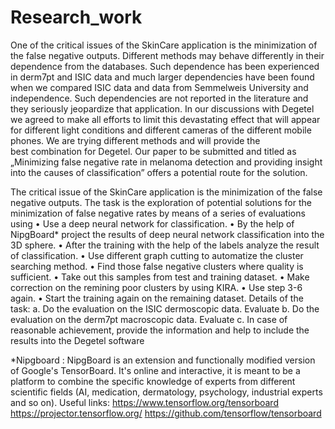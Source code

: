 # Research_work

One of the critical issues of the SkinCare application is the minimization of the false negative outputs.
Different methods may behave differently in their dependence from the databases. Such
dependence has been experienced in derm7pt and ISIC data and much larger dependencies have
been found when we compared ISIC data and data from Semmelweis University and   independence.
Such dependencies are not reported in the literature and they seriously jeopardize that application.
In our discussions with Degetel we agreed to make all efforts to limit this devastating effect that will
appear for different light conditions and different cameras of the different mobile phones. We are
trying different methods and will provide the best combination for Degetel. Our paper to be
submitted and titled as „Minimizing false negative rate in melanoma detection and providing insight
into the causes of classification” offers a potential route for the solution.

The critical issue of the SkinCare application is the minimization of the false negative
outputs. The task is the exploration of potential solutions for the minimization of false
negative rates by means of a series of evaluations using
  •	Use a deep neural network for classification.
  •	By the help of NipgBoard* project the results of deep neural network classification into the 3D sphere.
  •	After the training with the help of the labels analyze the result of classification.
  •	Use different graph cutting to automatize the cluster searching method.
  •	Find those false negative clusters where quality is sufficient.
  •	Take out this samples from test and training dataset.
  •	Make correction on the remining poor clusters by using KIRA.
  •	Use step 3-6 again.
  •	Start the training again on the remaining dataset.
Details of the task:
a. Do the evaluation on the ISIC dermoscopic data. Evaluate
b. Do the evaluation on the derm7pt macroscopic data. Evaluate
c. In case of reasonable achievement, provide the information and help to include the
results into the Degetel software

*Nipgboard : NipgBoard is an extension and functionally modified version of Google's TensorBoard. It's online and interactive, it is meant to be a platform to combine the specific knowledge of experts from different scientific fields (AI, medication, dermatology, psychology, industrial experts and so on).
Useful links:
https://www.tensorflow.org/tensorboard
https://projector.tensorflow.org/
https://github.com/tensorflow/tensorboard
